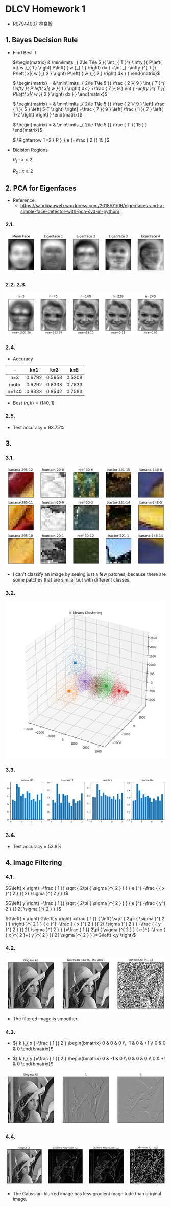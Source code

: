 # DLCV Homework 1

* R07944007 林良翰

## 1. Bayes Decision Rule

* Find Best $T$

  $\begin{matrix}  & \min\limits _{ 2\le T\le 5 }{ \int _{ T }^{ \infty  }{ P\left( x|{ w }_{ 1 } \right) P\left( { w }_{ 1 } \right) dx } +\int _{ -\infty  }^{ T }{ P\left( x|{ w }_{ 2 } \right) P\left( { w }_{ 2 } \right) dx }  }  \end{matrix}$
  
  $ \begin{matrix} = & \min\limits _{ 2\le T\le 5 }{ \frac { 2 }{ 9 } \int _{ T }^{ \infty  }{ P\left( x|{ w }_{ 1 } \right) dx } +\frac { 7 }{ 9 } \int _{ -\infty  }^{ T }{ P\left( x|{ w }_{ 2 } \right) dx }  }  \end{matrix}$
  
  $ \begin{matrix} = & \min\limits _{ 2\le T\le 5 }{ \frac { 2 }{ 9 } \left[ \frac { 1 }{ 5 } \left( 5-T \right)  \right] +\frac { 7 }{ 9 } \left[ \frac { 1 }{ 7 } \left( T-2 \right)  \right]  }  \end{matrix}$
  
  $ \begin{matrix} = & \min\limits _{ 2\le T\le 5 }{ \frac { T }{ 15 }  }  \end{matrix}$
  
  $ \Rightarrow T=2,{ P }_{ e }=\frac { 2 }{ 15 }$
  
* Dicision Regions  

  $R_1$ : $x\lt 2$  
  
  $R_2$ : $x\ge 2$
  
## 2. PCA for Eigenfaces

* Reference: 
  * https://sandipanweb.wordpress.com/2018/01/06/eigenfaces-and-a-simple-face-detector-with-pca-svd-in-python/ 

### 2.1.

![](imgs/2.1..png)

### 2.2. 2.3.

![](imgs/2.2..png)

### 2.4.

* Accuracy

|   -   |  k=1   |  k=3   |  k=5   |
| :---: | :----: | :----: | :----: |
| n=3   | 0.6792 | 0.5958 | 0.5208 |
| n=45  | 0.9292 | 0.8333 | 0.7833 |
| n=140 | 0.9333 | 0.8542 | 0.7583 |

* Best $\left(n,k\right)=\left(140,1\right)$

### 2.5.

* Test accuracy = $93.75\%$

## 3.

### 3.1.

![](imgs/3.1..png)

* I can't classify an image by seeing just a few patches, because there are some patches that are similar but with different classes.

### 3.2.

![](imgs/3.2..png)

### 3.3.

![](imgs/3.3..png)

### 3.4.

* Test accuracy = $53.8\%$

## 4. Image Filtering

### 4.1.

$G\left( x \right) =\frac { 1 }{ \sqrt { 2\pi { \sigma  }^{ 2 } }  } { e }^{ -\frac { { x }^{ 2 } }{ 2{ \sigma  }^{ 2 } }  }$

$G\left( y \right) =\frac { 1 }{ \sqrt { 2\pi { \sigma  }^{ 2 } }  } { e }^{ -\frac { y^{ 2 } }{ 2{ \sigma  }^{ 2 } }  }$

$G\left( x \right) G\left( y \right) =\frac { 1 }{ { \left( \sqrt { 2\pi { \sigma  }^{ 2 } }  \right)  }^{ 2 } } { e }^{ -\frac { { x }^{ 2 } }{ 2{ \sigma  }^{ 2 } } -\frac { { y }^{ 2 } }{ 2{ \sigma  }^{ 2 } }  }=\frac { 1 }{ 2\pi { \sigma  }^{ 2 } } { e }^{ -\frac { { x }^{ 2 }+{ y }^{ 2 } }{ 2{ \sigma  }^{ 2 } }  }=G\left( x,y \right)$

### 4.2.

![](imgs/4.2..png)

* The filtered image is smoother.

### 4.3.

* ${ k }_{ x }=\frac { 1 }{ 2 } \begin{bmatrix} 0 & 0 & 0 \\ -1 & 0 & +1 \\ 0 & 0 & 0 \end{bmatrix}$

* ${ k }_{ y }=\frac { 1 }{ 2 } \begin{bmatrix} 0 & -1 & 0 \\ 0 & 0 & 0 \\ 0 & +1 & 0 \end{bmatrix}$

![](imgs/4.3..png)

### 4.4.

![](imgs/4.4..png)

* The Gaussian-blurred image has less gradient magnitude than original image.